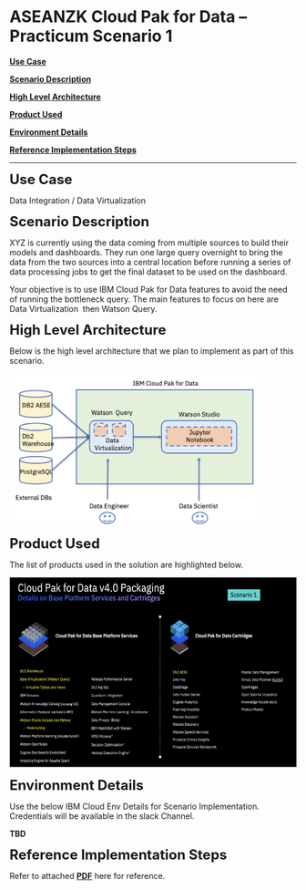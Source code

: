 
# ASEANZK Cloud Pak for Data – Practicum Scenario 1

[**Use Case**](#_Toc109841328)

[**Scenario Description**](#_Toc109841329)

[**High Level Architecture**](#_Toc109841330)

[**Product Used**](#_Toc109841331)

[**Environment Details**](#_Toc109841332)

[**Reference Implementation Steps**](#_Toc109841333)

------

<span id="_Toc109841328" class="anchor"></span>
<font size="5">**Use Case**</font>

Data Integration / Data Virtualization

<span id="_Toc109841329" class="anchor"></span>
<font size="5">**Scenario Description**</font>

XYZ is currently using the data coming from multiple sources to build
their models and dashboards. They run one large query overnight to bring
the data from the two sources into a central location before running a
series of data processing jobs to get the final dataset to be used on
the dashboard.

Your objective is to use IBM Cloud Pak for Data features to avoid the
need of running the bottleneck query. The main features to focus on here
are Data Virtualization  then Watson Query.

​<span id="_Toc109841330" class="anchor"></span>
<font size="5">**High Level Architecture**</font>

Below is the high level architecture that we plan to implement as part
of this scenario.

<img src="./media/image1.png" style="width:4.52188in;height:2.78114in" alt="Architecture" />

<span id="_Toc109841331" class="anchor"></span>
<font size="5">**Product Used**</font>

The list of products used in the solution are highlighted below.

<img src="./media/image2.png" style="width:6.1923in;height:3.47067in" alt="Product List" />

<span id="_Toc109841332" class="anchor"></span>
<font size="5">**Environment Details**</font>

Use the below IBM Cloud Env Details for Scenario Implementation.
Credentials will be available in the slack Channel.

**TBD**

<span id="_Toc109841333" class="anchor"></span>
<font size="5"> **Reference Implementation Steps** </font>

Refer to attached [**PDF**](Scenario1.pdf) here for reference.
